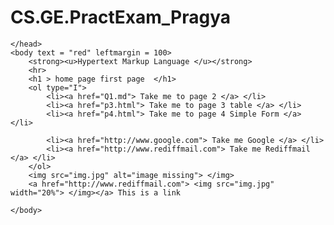 # CS.GE.PractExam_Pragya
<html> 
	<head> 
		<title> My first Page </title>

	</head>
	<body text = "red" leftmargin = 100> 
		<strong><u>Hypertext Markup Language </u></strong>
		<hr>
		<h1 > home page first page  </h1>
		<ol type="I">
			<li><a href="Q1.md"> Take me to page 2 </a> </li>
			<li><a href="p3.html"> Take me to page 3 table </a> </li>
			<li><a href="p4.html"> Take me to page 4 Simple Form </a> </li>

			<li><a href="http://www.google.com"> Take me Google </a> </li>
			<li><a href="http://www.rediffmail.com"> Take me Rediffmail </a> </li>
		</ol>
		<img src="img.jpg" alt="image missing"> </img> 
		<a href="http://www.rediffmail.com"> <img src="img.jpg" width="20%"> </img></a> This is a link
		
	</body>
</html>
